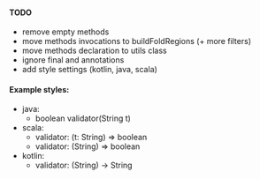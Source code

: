 #### TODO
  - remove empty methods
  - move methods invocations to buildFoldRegions (+ more filters)
  - move methods declaration to utils class
  - ignore final and annotations
  - add style settings (kotlin, java, scala)

#### Example styles:
- java:
    - boolean validator(String t)
- scala:
    - validator: (t: String) => boolean
    - validator: (String) => boolean
- kotlin:
    - validator: (String) -> String
